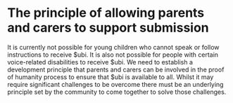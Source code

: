 # The principle of allowing parents and carers to support submission
It is currently not possible for young children who cannot speak or follow instructions to receive $ubi. It is also not possible for people with certain voice-related disabilities to receive $ubi. We need to establish a development principle that parents and carers can be involved in the proof of humanity process to ensure that $ubi is available to all. Whilst it may require significant challenges to be overcome there must be an underlying principle set by the community to come together to solve those challenges.
